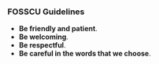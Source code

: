 ### FOSSCU Guidelines

- **Be friendly and patient**.
- **Be welcoming**.
- **Be respectful**.
- **Be careful in the words that we choose**.
